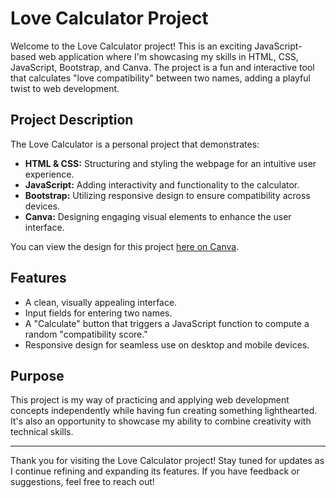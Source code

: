 
# Love Calculator Project

Welcome to the Love Calculator project! This is an exciting JavaScript-based web application where I'm showcasing my skills in HTML, CSS, JavaScript, Bootstrap, and Canva. The project is a fun and interactive tool that calculates "love compatibility" between two names, adding a playful twist to web development.

## Project Description

The Love Calculator is a personal project that demonstrates:
- **HTML & CSS:** Structuring and styling the webpage for an intuitive user experience.
- **JavaScript:** Adding interactivity and functionality to the calculator.
- **Bootstrap:** Utilizing responsive design to ensure compatibility across devices.
- **Canva:** Designing engaging visual elements to enhance the user interface.

You can view the design for this project [here on Canva](https://lehotel1.my.canva.site/the-love-calculator).

## Features
- A clean, visually appealing interface.
- Input fields for entering two names.
- A "Calculate" button that triggers a JavaScript function to compute a random "compatibility score."
- Responsive design for seamless use on desktop and mobile devices.

## Purpose
This project is my way of practicing and applying web development concepts independently while having fun creating something lighthearted. It's also an opportunity to showcase my ability to combine creativity with technical skills.

---

Thank you for visiting the Love Calculator project! Stay tuned for updates as I continue refining and expanding its features. If you have feedback or suggestions, feel free to reach out!

